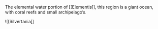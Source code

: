 The elemental water portion of [[Elementis]], this region is a giant ocean, with coral reefs and small archipelago’s. 

![[Silvertania]]

